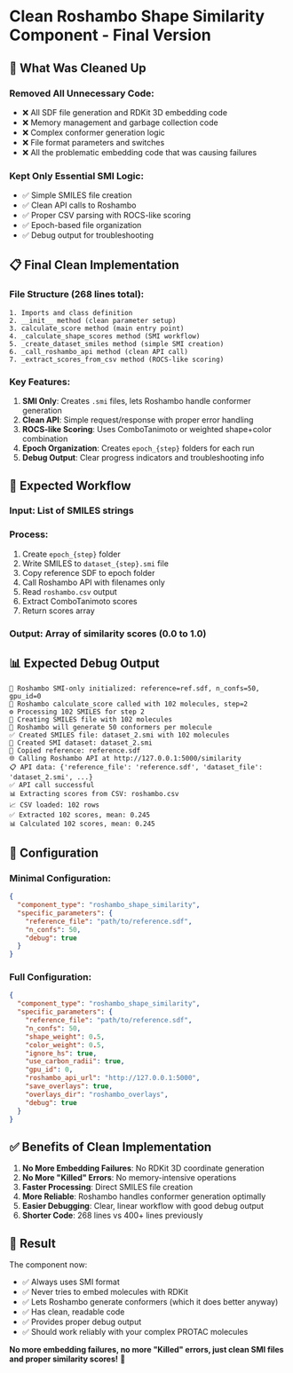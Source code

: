 # Clean Roshambo Shape Similarity Component - Final Version

## 🎯 **What Was Cleaned Up**

### **Removed All Unnecessary Code:**
- ❌ All SDF file generation and RDKit 3D embedding code
- ❌ Memory management and garbage collection code  
- ❌ Complex conformer generation logic
- ❌ File format parameters and switches
- ❌ All the problematic embedding code that was causing failures

### **Kept Only Essential SMI Logic:**
- ✅ Simple SMILES file creation
- ✅ Clean API calls to Roshambo
- ✅ Proper CSV parsing with ROCS-like scoring
- ✅ Epoch-based file organization
- ✅ Debug output for troubleshooting

## 📋 **Final Clean Implementation**

### **File Structure (268 lines total):**
```
1. Imports and class definition
2. __init__ method (clean parameter setup)
3. calculate_score method (main entry point)
4. _calculate_shape_scores method (SMI workflow)
5. _create_dataset_smiles method (simple SMI creation)
6. _call_roshambo_api method (clean API call)
7. _extract_scores_from_csv method (ROCS-like scoring)
```

### **Key Features:**
1. **SMI Only**: Creates `.smi` files, lets Roshambo handle conformer generation
2. **Clean API**: Simple request/response with proper error handling
3. **ROCS-like Scoring**: Uses ComboTanimoto or weighted shape+color combination
4. **Epoch Organization**: Creates `epoch_{step}` folders for each run
5. **Debug Output**: Clear progress indicators and troubleshooting info

## 🚀 **Expected Workflow**

### **Input:** List of SMILES strings
### **Process:**
1. Create `epoch_{step}` folder
2. Write SMILES to `dataset_{step}.smi` file
3. Copy reference SDF to epoch folder
4. Call Roshambo API with filenames only
5. Read `roshambo.csv` output
6. Extract ComboTanimoto scores
7. Return scores array

### **Output:** Array of similarity scores (0.0 to 1.0)

## 📊 **Expected Debug Output**

```
🔧 Roshambo SMI-only initialized: reference=ref.sdf, n_confs=50, gpu_id=0
🧮 Roshambo calculate_score called with 102 molecules, step=2
⚙️ Processing 102 SMILES for step 2
📝 Creating SMILES file with 102 molecules
🔧 Roshambo will generate 50 conformers per molecule
✅ Created SMILES file: dataset_2.smi with 102 molecules
📄 Created SMI dataset: dataset_2.smi
📄 Copied reference: reference.sdf
🌐 Calling Roshambo API at http://127.0.0.1:5000/similarity
📋 API data: {'reference_file': 'reference.sdf', 'dataset_file': 'dataset_2.smi', ...}
✅ API call successful
📊 Extracting scores from CSV: roshambo.csv
📈 CSV loaded: 102 rows
✅ Extracted 102 scores, mean: 0.245
📊 Calculated 102 scores, mean: 0.245
```

## 🔧 **Configuration**

### **Minimal Configuration:**
```json
{
  "component_type": "roshambo_shape_similarity",
  "specific_parameters": {
    "reference_file": "path/to/reference.sdf",
    "n_confs": 50,
    "debug": true
  }
}
```

### **Full Configuration:**
```json
{
  "component_type": "roshambo_shape_similarity",
  "specific_parameters": {
    "reference_file": "path/to/reference.sdf",
    "n_confs": 50,
    "shape_weight": 0.5,
    "color_weight": 0.5,
    "ignore_hs": true,
    "use_carbon_radii": true,
    "gpu_id": 0,
    "roshambo_api_url": "http://127.0.0.1:5000",
    "save_overlays": true,
    "overlays_dir": "roshambo_overlays",
    "debug": true
  }
}
```

## ✅ **Benefits of Clean Implementation**

1. **No More Embedding Failures**: No RDKit 3D coordinate generation
2. **No More "Killed" Errors**: No memory-intensive operations
3. **Faster Processing**: Direct SMILES file creation
4. **More Reliable**: Roshambo handles conformer generation optimally
5. **Easier Debugging**: Clear, linear workflow with good debug output
6. **Shorter Code**: 268 lines vs 400+ lines previously

## 🎉 **Result**

The component now:
- ✅ Always uses SMI format
- ✅ Never tries to embed molecules with RDKit
- ✅ Lets Roshambo generate conformers (which it does better anyway)
- ✅ Has clean, readable code
- ✅ Provides proper debug output
- ✅ Should work reliably with your complex PROTAC molecules

**No more embedding failures, no more "Killed" errors, just clean SMI files and proper similarity scores!** 🚀
